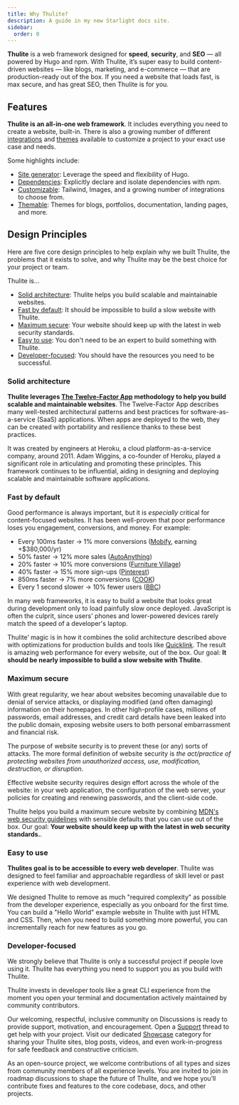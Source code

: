 ```yaml
---
title: Why Thulite?
description: A guide in my new Starlight docs site.
sidebar:
  order: 0
---
```


__Thulite__ is a web framework designed for __speed__, __security__, and __SEO__ — all powered by Hugo and npm. With Thulite, it’s super easy to build content-driven websites — like blogs, marketing, and e-commerce — that are production-ready out of the box. If you need a website that loads fast, is max secure, and has great SEO, then Thulite is for you.

## Features

__Thulite is an all-in-one web framework__. It includes everything you need to create a website, built-in. There is also a growing number of different [integrations](https://thulite.io/integrations/) and [themes](https://thulite.io/themes/) available to customize a project to your exact use case and needs.

Some highlights include:

- [Site generator](https://gohugo.io/): Leverage the speed and flexibility of Hugo.
- [Dependencies](/concepts/dependencies/): Explicitly declare and isolate dependencies with npm.
- [Customizable](/guides/integrations/): Tailwind, Images, and a growing number of integrations to choose from.
- [Themable](/guides/themes/): Themes for blogs, portfolios, documentation, landing pages, and more.

## Design Principles

Here are five core design principles to help explain why we built Thulite, the problems that it exists to solve, and why Thulite may be the best choice for your project or team.

Thulite is...

- [Solid architecture](#solid-architecture): Thulite helps you build scalable and maintainable websites.
- [Fast by default](#fast-by-default): It should be impossible to build a slow website with Thulite.
- [Maximum secure](#max-secure): Your website should keep up with the latest in web security standards.
- [Easy to use](#easy-to-use): You don't need to be an expert to build something with Thulite.
- [Developer-focused](#developer-focused): You should have the resources you need to be successful.

### Solid architecture

__Thulite leverages [The Twelve-Factor App](https://12factor.net/) methodology to help you build scalable and maintainable websites__. The Twelve-Factor App describes many well-tested architectural patterns and best practices for software-as-a-service (SaaS) applications. When apps are deployed to the web, they can be created with portability and resilience thanks to these best practices.

It was created by engineers at Heroku, a cloud platform-as-a-service company, around 2011. Adam Wiggins, a co-founder of Heroku, played a significant role in articulating and promoting these principles. This framework continues to be influential, aiding in designing and deploying scalable and maintainable software applications.

### Fast by default

Good performance is always important, but it is *especially* critical for content-focused websites. It has been well-proven that poor performance loses you engagement, conversions, and money. For example:

- Every 100ms faster → 1% more conversions ([Mobify](https://web.dev/why-speed-matters/), earning +$380,000/yr)
- 50% faster → 12% more sales ([AutoAnything](https://www.digitalcommerce360.com/2010/08/19/web-accelerator-revs-conversion-and-sales-autoanything/))
- 20% faster → 10% more conversions ([Furniture Village](https://www.thinkwithgoogle.com/intl/en-gb/marketing-strategies/app-and-mobile/furniture-village-and-greenlight-slash-page-load-times-boosting-user-experience/))
- 40% faster → 15% more sign-ups ([Pinterest](https://medium.com/pinterest-engineering/driving-user-growth-with-performance-improvements-cfc50dafadd7))
- 850ms faster → 7% more conversions ([COOK](https://web.dev/why-speed-matters/))
- Every 1 second slower → 10% fewer users ([BBC](https://www.creativebloq.com/features/how-the-bbc-builds-websites-that-scale))

In many web frameworks, it is easy to build a website that looks great during development only to load painfully slow once deployed. JavaScript is often the culprit, since users' phones and lower-powered devices rarely match the speed of a developer's laptop.

Thulite’ magic is in how it combines the solid architecture described above with optimizations for production builds and tools like [Quicklink](https://getquick.link/). The result is amazing web performance for every website, out of the box. Our goal: __It should be nearly impossible to build a slow website with Thulite__.

### Maximum secure

With great regularity, we hear about websites becoming unavailable due to denial of service attacks, or displaying modified (and often damaging) information on their homepages. In other high-profile cases, millions of passwords, email addresses, and credit card details have been leaked into the public domain, exposing website users to both personal embarrassment and financial risk.

The purpose of website security is to prevent these (or any) sorts of attacks. The more formal definition of website security is *the act/practice of protecting websites from unauthorized access, use, modification, destruction, or disruption*.

Effective website security requires design effort across the whole of the website: in your web application, the configuration of the web server, your policies for creating and renewing passwords, and the client-side code.

Thulite helps you build a maximum secure website by combining [MDN's web security guidelines](https://infosec.mozilla.org/guidelines/web_security) with sensible defaults that you can use out of the box. Our goal: __Your website should keep up with the latest in web security standards.__.

### Easy to use

__Thulites goal is to be accessible to every web developer__. Thulite was designed to feel familiar and approachable regardless of skill level or past experience with web development.

We designed Thulite to remove as much "required complexity" as possible from the developer experience, especially as you onboard for the first time. You can build a "Hello World" example website in Thulite with just HTML and CSS. Then, when you need to build something more powerful, you can incrementally reach for new features as you go.

### Developer-focused

We strongly believe that Thulite is only a successful project if people love using it. Thulite has everything you need to support you as you build with Thulite.

Thulite invests in developer tools like a great CLI experience from the moment you open your terminal and documentation actively maintained by community contributors.

Our welcoming, respectful, inclusive community on Discussions is ready to provide support, motivation, and encouragement. Open a [Support](https://github.com/orgs/thuliteio/discussions/categories/support) thread to get help with your project. Visit our dedicated [Showcase](https://github.com/orgs/thuliteio/discussions/categories/showcase) category for sharing your Thulite sites, blog posts, videos, and even work-in-progress for safe feedback and constructive criticism.

As an open-source project, we welcome contributions of all types and sizes from community members of all experience levels. You are invited to join in roadmap discussions to shape the future of Thulite, and we hope you’ll contribute fixes and features to the core codebase, docs, and other projects.
